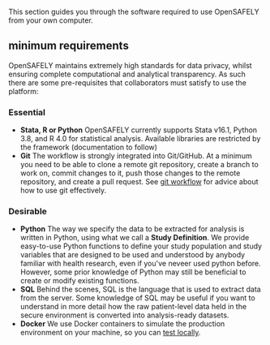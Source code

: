 This section guides you through the software required to use OpenSAFELY from your own computer. 

## minimum requirements

OpenSAFELY maintains extremely high standards for data privacy, whilst ensuring complete computational and analytical transparency.
As such there are some pre-requisites that collaborators must satisfy to use the platform:

### Essential
* **Stata, R or Python**
OpenSAFELY currently supports Stata v16.1, Python 3.8, and R 4.0 for statistical analysis. Available libraries are restricted by the framework (documentation to follow)
* **Git**
The workflow is strongly integrated into Git/GitHub.
At a minimum you need to be able to clone a remote git repository, create a branch to work on, commit changes to it, push those changes to the remote repository, and create a pull request.
See [git workflow](git-workflow.md) for advice about how to use git effectively.
<!--We provide a simple tutorial for navigating the OpenSAFELY workflow.-->

### Desirable
* **Python**
The way we specify the data to be extracted for analysis is written in Python, using what we call a **Study Definition**.
We provide easy-to-use Python functions to define your study population and study variables that are designed to be used and understood by anybody familiar with health research, even if you've neveer used python before.
However, some prior knowledge of Python may still be beneficial to create or modify existing functions.
* **SQL**
Behind the scenes, SQL is the language that is used to extract data from the server. Some knowledge of SQL may be useful if you want to understand in more detail how the raw patient-level data held in the secure environment is converted into analysis-ready datasets.
* **Docker**
We use Docker containers to simulate the production environment on your machine, so you can [test locally](project-pipelines.md).